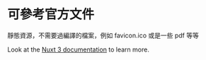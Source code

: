 
# 可參考官方文件

靜態資源，不需要過編譯的檔案，例如 favicon.ico 或是一些 pdf 等等

Look at the [Nuxt 3 documentation](https://nuxt.com/docs/guide/directory-structure/public) to learn more.
